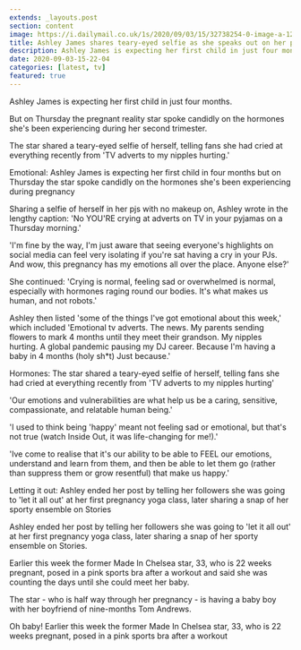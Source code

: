 ```yaml
---
extends: _layouts.post
section: content
image: https://i.dailymail.co.uk/1s/2020/09/03/15/32738254-0-image-a-122_1599142400752.jpg 
title: Ashley James shares teary-eyed selfie as she speaks out on her pregnancy hormones 
description: Ashley James is expecting her first child in just four months. 
date: 2020-09-03-15-22-04 
categories: [latest, tv] 
featured: true 
--- 
```

Ashley James is expecting her first child in just four months.

But on Thursday the pregnant reality star spoke candidly on the hormones she's been experiencing during her second trimester.

The star shared a teary-eyed selfie of herself, telling fans she had cried at everything recently from 'TV adverts to my nipples hurting.'  

Emotional: Ashley James is expecting her first child in four months but on Thursday the star spoke candidly on the hormones she's been experiencing during pregnancy

Sharing a selfie of herself in her pjs with no makeup on, Ashley wrote in the lengthy caption: 'No YOU'RE crying at adverts on TV in your pyjamas on a Thursday morning.'

'I'm fine by the way, I'm just aware that seeing everyone's highlights on social media can feel very isolating if you're sat having a cry in your PJs. And wow, this pregnancy has my emotions all over the place. Anyone else?'

She continued: 'Crying is normal, feeling sad or overwhelmed is normal, especially with hormones raging round our bodies. It's what makes us human, and not robots.'

Ashley then listed 'some of the things I've got emotional about this week,' which included 'Emotional tv adverts. The news. My parents sending flowers to mark 4 months until they meet their grandson. My nipples hurting. A global pandemic pausing my DJ career. Because I'm having a baby in 4 months (holy sh*t) Just because.'





Hormones: The star shared a teary-eyed selfie of herself, telling fans she had cried at everything recently from 'TV adverts to my nipples hurting'

'Our emotions and vulnerabilities are what help us be a caring, sensitive, compassionate, and relatable human being.'

'I used to think being 'happy' meant not feeling sad or emotional, but that's not true (watch Inside Out, it was life-changing for me!).'

'Ive come to realise that it's our ability to be able to FEEL our emotions, understand and learn from them, and then be able to let them go (rather than suppress them or grow resentful) that make us happy.' 

Letting it out: Ashley ended her post by telling her followers she was going to 'let it all out' at her first pregnancy yoga class, later sharing a snap of her sporty ensemble on Stories

Ashley ended her post by telling her followers she was going to 'let it all out' at her first pregnancy yoga class, later sharing a snap of her sporty ensemble on Stories. 

Earlier this week the former Made In Chelsea star, 33, who is 22 weeks pregnant, posed in a pink sports bra after a workout and said she was counting the days until she could meet her baby.

The star - who is half way through her pregnancy - is having a baby boy with her boyfriend of nine-months Tom Andrews. 

Oh baby! Earlier this week the former Made In Chelsea star, 33, who is 22 weeks pregnant, posed in a pink sports bra after a workout

